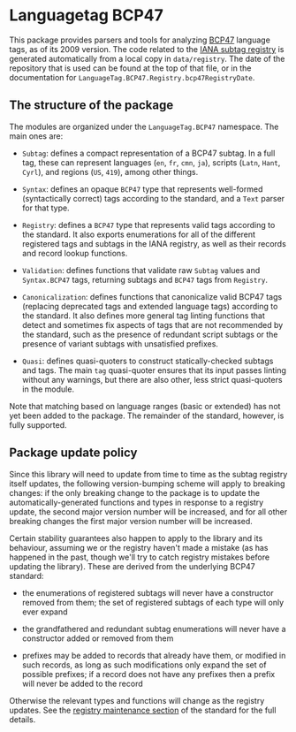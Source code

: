 # Languagetag BCP47

This package provides parsers and tools for analyzing
[BCP47](https://tools.ietf.org/html/bcp47) language tags, as of its 2009
version. The code related to the [IANA subtag
registry](https://www.iana.org/assignments/language-subtag-registry/language-subtag-registry)
is generated automatically from a local copy in `data/registry`. The date of the
repository that is used can be found at the top of that file, or in the
documentation for `LanguageTag.BCP47.Registry.bcp47RegistryDate`.

## The structure of the package

The modules are organized under the `LanguageTag.BCP47` namespace. The main
ones are:

- `Subtag`: defines a compact representation of a BCP47 subtag. In a full tag,
  these can represent languages (`en`, `fr`, `cmn`, `ja`), scripts (`Latn`,
  `Hant`, `Cyrl`), and regions (`US`, `419`), among other things.

- `Syntax`: defines an opaque `BCP47` type that represents well-formed
  (syntactically correct) tags according to the standard, and a `Text` parser
  for that type.

- `Registry`: defines a `BCP47` type that represents valid tags according to the
  standard. It also exports enumerations for all of the different registered
  tags and subtags in the IANA registry, as well as their records and record
  lookup functions.

- `Validation`: defines functions that validate raw `Subtag` values and
  `Syntax.BCP47` tags, returning subtags and `BCP47` tags from `Registry`.

- `Canonicalization`: defines functions that canonicalize valid BCP47 tags
  (replacing deprecated tags and extended language tags) according to the
  standard. It also defines more general tag linting functions that detect and
  sometimes fix aspects of tags that are not recommended by the standard, such
  as the presence of redundant script subtags or the presence of variant subtags
  with unsatisfied prefixes.

- `Quasi`: defines quasi-quoters to construct statically-checked subtags and
  tags. The main `tag` quasi-quoter ensures that its input passes linting
  without any warnings, but there are also other, less strict quasi-quoters in
  the module.

Note that matching based on language ranges (basic or extended) has not yet been
added to the package. The remainder of the standard, however, is fully
supported.

## Package update policy

Since this library will need to update from time to time as the subtag registry
itself updates, the following version-bumping scheme will apply to breaking
changes: if the only breaking change to the package is to update the
automatically-generated functions and types in response to a registry update,
the second major version number will be increased, and for all other breaking
changes the first major version number will be increased.

Certain stability guarantees also happen to apply to the library and its
behaviour, assuming we or the registry haven't made a mistake (as has happened
in the past, though we'll try to catch registry mistakes before updating the
library). These are derived from the underlying BCP47 standard:

- the enumerations of registered subtags will never have a constructor removed
  from them; the set of registered subtags of each type will only ever expand

- the grandfathered and redundant subtag enumerations will never have a
  constructor added or removed from them

- prefixes may be added to records that already have them, or modified in such
  records, as long as such modifications only expand the set of possible
  prefixes; if a record does not have any prefixes then a prefix will never be
  added to the record

Otherwise the relevant types and functions will change as the registry updates.
See the [registry maintenance
section](https://tools.ietf.org/html/bcp47#section-3.3) of the standard for the
full details.
